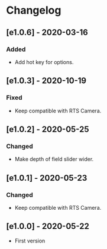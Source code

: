 # Changelog

## [e1.0.6] - 2020-03-16
### Added
- Add hot key for options.

## [e1.0.3] - 2020-10-19
### Fixed
- Keep compatible with RTS Camera.

## [e1.0.2] - 2020-05-25
### Changed
- Make depth of field slider wider.

## [e1.0.1] - 2020-05-23
### Changed
- Keep compatible with RTS Camera.

## [e1.0.0] - 2020-05-22
- First version